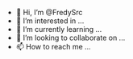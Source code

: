 - 👋 Hi, I’m @FredySrc
- 👀 I’m interested in ...
- 🌱 I’m currently learning ...
- 💞️ I’m looking to collaborate on ...
- 📫 How to reach me ...

<!---
FredySrc/FredySrc is a ✨ special ✨ repository because its `README.md` (this file) appears on your GitHub profile.
You can click the Preview link to take a look at your changes.
--->
